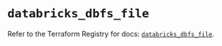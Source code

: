 # `databricks_dbfs_file`

Refer to the Terraform Registry for docs: [`databricks_dbfs_file`](https://registry.terraform.io/providers/databricks/databricks/1.36.2/docs/resources/dbfs_file).
